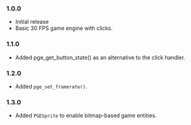 ### 1.0.0
- Initial release
- Basic 30 FPS game engine with clicks.

### 1.1.0
- Added pge_get_button_state() as an alternative to the click handler.

### 1.2.0
- Added `pge_set_framerate()`.

### 1.3.0
- Added `PGESprite` to enable bitmap-based game entities.